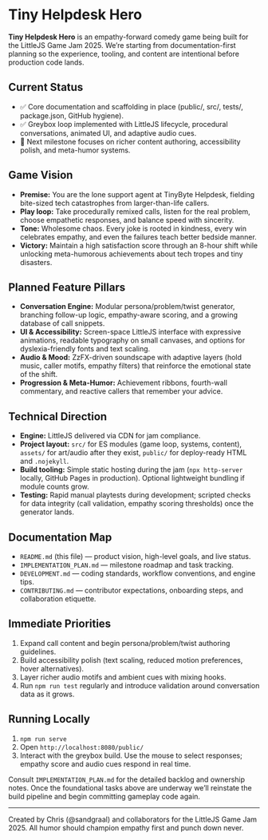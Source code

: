# Tiny Helpdesk Hero

**Tiny Helpdesk Hero** is an empathy-forward comedy game being built for the LittleJS Game Jam 2025. We’re starting from documentation-first planning so the experience, tooling, and content are intentional before production code lands.

## Current Status
- ✅ Core documentation and scaffolding in place (public/, src/, tests/, package.json, GitHub hygiene).
- ✅ Greybox loop implemented with LittleJS lifecycle, procedural conversations, animated UI, and adaptive audio cues.
- 🚧 Next milestone focuses on richer content authoring, accessibility polish, and meta-humor systems.

## Game Vision
- **Premise:** You are the lone support agent at TinyByte Helpdesk, fielding bite-sized tech catastrophes from larger-than-life callers.
- **Play loop:** Take procedurally remixed calls, listen for the real problem, choose empathetic responses, and balance speed with sincerity.
- **Tone:** Wholesome chaos. Every joke is rooted in kindness, every win celebrates empathy, and even the failures teach better bedside manner.
- **Victory:** Maintain a high satisfaction score through an 8-hour shift while unlocking meta-humorous achievements about tech tropes and tiny disasters.

## Planned Feature Pillars
- **Conversation Engine:** Modular persona/problem/twist generator, branching follow-up logic, empathy-aware scoring, and a growing database of call snippets.
- **UI & Accessibility:** Screen-space LittleJS interface with expressive animations, readable typography on small canvases, and options for dyslexia-friendly fonts and text scaling.
- **Audio & Mood:** ZzFX-driven soundscape with adaptive layers (hold music, caller motifs, empathy filters) that reinforce the emotional state of the shift.
- **Progression & Meta-Humor:** Achievement ribbons, fourth-wall commentary, and reactive callers that remember your advice.

## Technical Direction
- **Engine:** LittleJS delivered via CDN for jam compliance.
- **Project layout:** `src/` for ES modules (game loop, systems, content), `assets/` for art/audio after they exist, `public/` for deploy-ready HTML and `.nojekyll`.
- **Build tooling:** Simple static hosting during the jam (`npx http-server` locally, GitHub Pages in production). Optional lightweight bundling if module counts grow.
- **Testing:** Rapid manual playtests during development; scripted checks for data integrity (call validation, empathy scoring thresholds) once the generator lands.

## Documentation Map
- `README.md` (this file) — product vision, high-level goals, and live status.
- `IMPLEMENTATION_PLAN.md` — milestone roadmap and task tracking.
- `DEVELOPMENT.md` — coding standards, workflow conventions, and engine tips.
- `CONTRIBUTING.md` — contributor expectations, onboarding steps, and collaboration etiquette.

## Immediate Priorities
1. Expand call content and begin persona/problem/twist authoring guidelines.
2. Build accessibility polish (text scaling, reduced motion preferences, hover alternatives).
3. Layer richer audio motifs and ambient cues with mixing hooks.
4. Run `npm run test` regularly and introduce validation around conversation data as it grows.

## Running Locally
1. `npm run serve`
2. Open `http://localhost:8080/public/`
3. Interact with the greybox build. Use the mouse to select responses; empathy score and audio cues respond in real time.

Consult `IMPLEMENTATION_PLAN.md` for the detailed backlog and ownership notes. Once the foundational tasks above are underway we’ll reinstate the build pipeline and begin committing gameplay code again.

---

Created by Chris (@sandgraal) and collaborators for the LittleJS Game Jam 2025. All humor should champion empathy first and punch down never.

